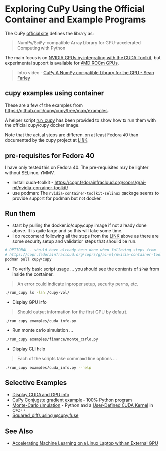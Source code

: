 # Exploring CuPy Using the Official Container and Example Programs

The CuPy [official site](https://cupy.dev/) defines the library as:
> NumPy/SciPy-compatible Array Library for GPU-accelerated Computing with Python

The main focus is on [NVIDIA GPUs by integrating with the CUDA Toolkit](https://docs.cupy.dev/en/v13.3.0/install.html#requirements),
but experimental support is available for [AMD ROCm GPUs](https://docs.cupy.dev/en/v13.3.0/install.html#using-cupy-on-amd-gpu-experimental).

> Intro video - [CuPy A NumPy compatible Library for the GPU - Sean Farley](https://youtu.be/_AKDqw6li58)

## cupy examples using container
These are a few of the examples from https://github.com/cupy/cupy/tree/main/examples.

A helper script [run_cupy](./run_cupy) has been provided to show how to run them
with the official cupy/cupy docker image.

Note that the actual steps are different on at least Fedora 40 than documented
by the cupy project at [LINK](https://github.com/cupy/cupy?tab=readme-ov-file#docker).

## pre-requisites for Fedora 40
I have only tested this on Fedora 40. The pre-requisites may be lighter without SELinux. YMMV.

* Install cuda-toolkit - https://copr.fedorainfracloud.org/coprs/g/ai-ml/nvidia-container-toolkit/
* use podman: The `nvidia-container-toolkit-selinux` package seems to provide support for podman but not docker.

## Run them

* start by pulling the docker.io/cupy/cupy image if not already done above. It is quite large and so this will take some time.
* I do reccomend following all the steps from the [LINK](https://copr.fedorainfracloud.org/coprs/g/ai-ml/nvidia-container-toolkit/)
above as there are some security setup and validation steps that shouild be run.

```bash
# OPTIONAL - should have already been done when following steps from
# https://copr.fedorainfracloud.org/coprs/g/ai-ml/nvidia-container-toolkit/
podman pull cupy/cupy
```

* To verify basic script usage ... you should see the contents of `$PWD` from inside the container.
> An error could indicate inproper setup, security perms, etc.

```bash
./run_cupy ls -lah /cupy-vol/
```

* Display GPU info

> Should output information for the first GPU by default.

```bash
./run_cupy examples/cuda_info.py
```

* Run monte carlo simulation ...
```bash
./run_cupy examples/finance/monte_carlo.py
```

* Display CLI help
> Each of the scripts take command line options ...

```bash
./run_cupy examples/cuda_info.py --help
```

## Selective Examples

* [Display CUDA and GPU info](./examples/cuda_info.py)
* [CuPy Conjugate gradient example](./examples/cg/cg.py) - 100% Python program
* [Monte-Carlo simulation](./examples/finance/monte_carlo.py) - Python and a [User-Defined CUDA Kernel](https://docs.cupy.dev/en/stable/user_guide/kernel.html) in C/C++
* [Squared_diffs using @cupy.fuse](./examples/fuse/fused_squared_diffs.py)

## See Also

* [Accelerating Machine Learning on a Linux Laptop with an External GPU](https://developer.nvidia.com/blog/accelerating-machine-learning-on-a-linux-laptop-with-an-external-gpu/)
